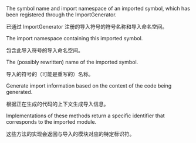 The symbol name and import namespace of an imported symbol,
which has been registered through the ImportGenerator.

已通过 ImportGenerator 注册的导入符号的符号名称和导入命名空间。

The import namespace containing this imported symbol.

包含此导入符号的导入命名空间。

The \(possibly rewritten\) name of the imported symbol.

导入的符号的（可能是重写的）名称。

Generate import information based on the context of the code being generated.

根据正在生成的代码的上下文生成导入信息。

Implementations of these methods return a specific identifier that corresponds to the imported
module.

这些方法的实现会返回与导入的模块对应的特定标识符。